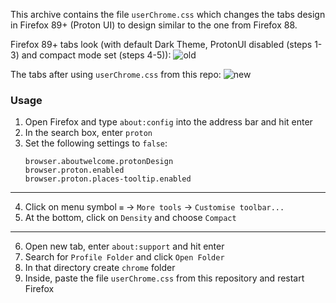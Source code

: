 This archive contains the file `userChrome.css` which changes the tabs design in Firefox 89+ (Proton UI) to design similar to the one from Firefox 88. 

Firefox 89+ tabs look (with default Dark Theme, ProtonUI disabled (steps 1-3) and compact mode set (steps 4-5)):
![old](https://user-images.githubusercontent.com/62106309/131740012-6e7a40a5-d755-4fed-b45b-15599a12d206.PNG)

The tabs after using `userChrome.css` from this repo:
![new](https://user-images.githubusercontent.com/62106309/131740024-6bc18533-5cda-4e51-a728-944b29613c23.PNG)

### Usage

1. Open Firefox and type `about:config` into the address bar and hit enter
2. In the search box, enter `proton`
3. Set the following settings to `false`:
    ```
    browser.aboutwelcome.protonDesign
    browser.proton.enabled
    browser.proton.places-tooltip.enabled
    ```
----
4. Click on menu symbol `≡` -> `More tools` -> `Customise toolbar...`
5. At the bottom, click on `Density` and choose `Compact`
---
6. Open new tab, enter `about:support` and hit enter
7. Search for `Profile Folder` and click `Open Folder`
8. In that directory create `chrome` folder 
9. Inside, paste the file `userChrome.css` from this repository and restart Firefox
